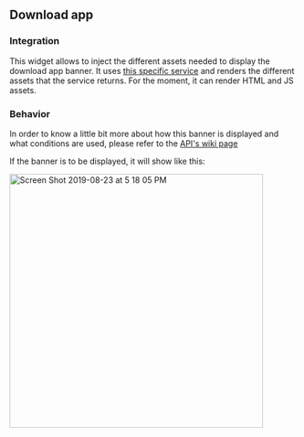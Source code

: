 ## Download app
### Integration
This widget allows to inject the different assets needed to display the download app banner. It uses [this specific service](/src/prepare-to-render/services/download-app) and renders the different assets that the service returns. For the moment, it can render HTML and JS assets.

### Behavior
In order to know a little bit more about how this banner is displayed and what conditions are used, please refer to the [API's wiki page](https://github.com/mercadolibre/fury_download-appi/wiki/Behavior#conditions-for-displaying-the-download-app-banner)

If the banner is to be displayed, it will show like this:

<img width="444" alt="Screen Shot 2019-08-23 at 5 18 05 PM" src="https://user-images.githubusercontent.com/13719066/63697390-36177c80-c7f3-11e9-80fc-62bf28159164.png">
